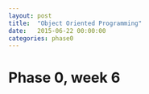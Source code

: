 ```yaml
---
layout: post
title:  "Object Oriented Programming"
date:   2015-06-22 00:00:00
categories: phase0
---
```


# Phase 0, week 6